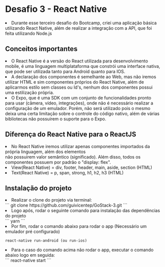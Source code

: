 # Desafio 3 - React Native

<li> Durante esse terceiro desafio do Bootcamp, criei uma aplicação básica utilizando React Native, além de
realizar a integração com a API, que foi feita utilizando Node.js </li>

<h2> Conceitos importantes </h2>
<li> O React Native é a versão do React utilizada para desenvolvimento mobile, é uma linguagem multiplataforma
que constrói uma interface nativa, que pode ser utilizada tanto para Android quanto para IOS. 
</li>
<li> A declaração dos componentes é semelhante ao Web, mas não iremos utilizar HTML e sim componentes próprios do 
React Native, além de aplicarmos estilo sem classes ou Id's, nenhum dos componentes possui uma estilização própria.
</li>
<li> O Expo, que é uma SDK com um conjunto de funcionalidades pronto para usar (câmera, vídeo, integrações), onde
não é necessário realizar a configuração de um emulador. Porém, não será utilizado pois o mesmo deixa uma certa
limitação sobre o controle do código nativo, além de várias bibliotecas não possuirem o suporte para o Expo.</li>

<h2> Diferença do React Native para o ReactJS </h2>
<li> No React Native iremos utilizar apenas componentes importados da própria linguagem, além dos elementos </li>
não possuirem valor semântico (significado). Além disso, todos os componentes possuem por padrão o "display: flex".
</li>
<li> View(React Native) = div, footer, header, main, aside, section (HTML)</li>
<li> Text(React Native) = p, span, strong, h1, h2, h3 (HTML)</li>

<h2> Instalação do projeto </h2>
<li> Realizar o clone do projeto via terminal: </li>
``` 
git clone https://github.com/guivicentep/GoStack-3.git
 ``` 
<li> Logo após, rodar o seguinte comando para instalação das dependências do projeto</li>
```
yarn
``` 
<li> Por fim, rodar o comando abaixo para rodar o app (Necessário um emulador pré configurado)</li>

```
react-native run-android (ou run-ios)
``` 
<li> Para o caso do comando acima não rodar o app, executar o comando abaixo logo em seguida:</li>
```
react-native start
```


